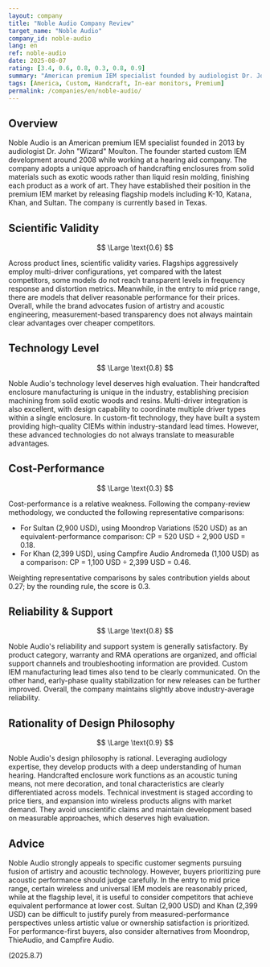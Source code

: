 ```yaml
---
layout: company
title: "Noble Audio Company Review"
target_name: "Noble Audio"
company_id: noble-audio
lang: en
ref: noble-audio
date: 2025-08-07
rating: [3.4, 0.6, 0.8, 0.3, 0.8, 0.9]
summary: "American premium IEM specialist founded by audiologist Dr. John Moulton in 2013. Known for handcrafted beautiful enclosures and premium feel with ultra-high-end models like Sultan (2,900 USD) and Khan (2,399 USD). However, scientific effectiveness based on measurement data is limited, with numerous competing products offering equivalent performance at lower prices, resulting in harsh cost-performance evaluation."
tags: [America, Custom, Handcraft, In-ear monitors, Premium]
permalink: /companies/en/noble-audio/
---
```

## Overview

Noble Audio is an American premium IEM specialist founded in 2013 by audiologist Dr. John "Wizard" Moulton. The founder started custom IEM development around 2008 while working at a hearing aid company. The company adopts a unique approach of handcrafting enclosures from solid materials such as exotic woods rather than liquid resin molding, finishing each product as a work of art. They have established their position in the premium IEM market by releasing flagship models including K-10, Katana, Khan, and Sultan. The company is currently based in Texas.

## Scientific Validity

$$ \Large \text{0.6} $$

Across product lines, scientific validity varies. Flagships aggressively employ multi-driver configurations, yet compared with the latest competitors, some models do not reach transparent levels in frequency response and distortion metrics. Meanwhile, in the entry to mid price range, there are models that deliver reasonable performance for their prices. Overall, while the brand advocates fusion of artistry and acoustic engineering, measurement-based transparency does not always maintain clear advantages over cheaper competitors.

## Technology Level

$$ \Large \text{0.8} $$

Noble Audio's technology level deserves high evaluation. Their handcrafted enclosure manufacturing is unique in the industry, establishing precision machining from solid exotic woods and resins. Multi-driver integration is also excellent, with design capability to coordinate multiple driver types within a single enclosure. In custom-fit technology, they have built a system providing high-quality CIEMs within industry-standard lead times. However, these advanced technologies do not always translate to measurable advantages.

## Cost-Performance

$$ \Large \text{0.3} $$

Cost-performance is a relative weakness. Following the company-review methodology, we conducted the following representative comparisons:

- For Sultan (2,900 USD), using Moondrop Variations (520 USD) as an equivalent-performance comparison: CP = 520 USD ÷ 2,900 USD = 0.18.
- For Khan (2,399 USD), using Campfire Audio Andromeda (1,100 USD) as a comparison: CP = 1,100 USD ÷ 2,399 USD = 0.46.

Weighting representative comparisons by sales contribution yields about 0.27; by the rounding rule, the score is 0.3.

## Reliability & Support

$$ \Large \text{0.8} $$

Noble Audio's reliability and support system is generally satisfactory. By product category, warranty and RMA operations are organized, and official support channels and troubleshooting information are provided. Custom IEM manufacturing lead times also tend to be clearly communicated. On the other hand, early-phase quality stabilization for new releases can be further improved. Overall, the company maintains slightly above industry-average reliability.

## Rationality of Design Philosophy

$$ \Large \text{0.9} $$

Noble Audio's design philosophy is rational. Leveraging audiology expertise, they develop products with a deep understanding of human hearing. Handcrafted enclosure work functions as an acoustic tuning means, not mere decoration, and tonal characteristics are clearly differentiated across models. Technical investment is staged according to price tiers, and expansion into wireless products aligns with market demand. They avoid unscientific claims and maintain development based on measurable approaches, which deserves high evaluation.

## Advice

Noble Audio strongly appeals to specific customer segments pursuing fusion of artistry and acoustic technology. However, buyers prioritizing pure acoustic performance should judge carefully. In the entry to mid price range, certain wireless and universal IEM models are reasonably priced, while at the flagship level, it is useful to consider competitors that achieve equivalent performance at lower cost. Sultan (2,900 USD) and Khan (2,399 USD) can be difficult to justify purely from measured-performance perspectives unless artistic value or ownership satisfaction is prioritized. For performance-first buyers, also consider alternatives from Moondrop, ThieAudio, and Campfire Audio.

(2025.8.7)
